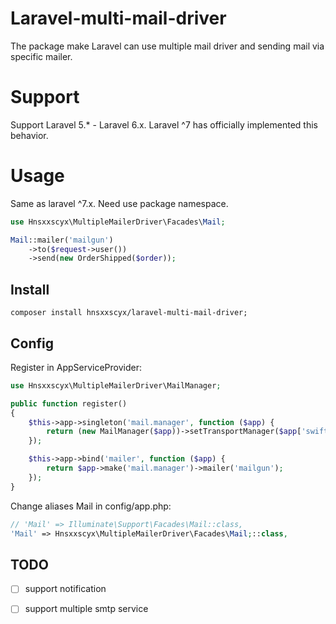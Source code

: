 # Laravel-multi-mail-driver
The package make Laravel can use multiple mail driver and sending mail via specific mailer.

# Support
Support Laravel 5.* - Laravel 6.x.
Laravel ^7 has officially implemented this behavior.

# Usage
Same as laravel ^7.x.
Need use package namespace.

```php
use Hnsxxscyx\MultipleMailerDriver\Facades\Mail;

Mail::mailer('mailgun')
    ->to($request->user())
    ->send(new OrderShipped($order));
```

## Install
```
composer install hnsxxscyx/laravel-multi-mail-driver;
```

## Config
Register in AppServiceProvider:
``` php
use Hnsxxscyx\MultipleMailerDriver\MailManager;

public function register()
{
    $this->app->singleton('mail.manager', function ($app) {
        return (new MailManager($app))->setTransportManager($app['swift.transport']);
    });

    $this->app->bind('mailer', function ($app) {
        return $app->make('mail.manager')->mailer('mailgun');
    });
}
```

Change aliases Mail in config/app.php:
``` php
// 'Mail' => Illuminate\Support\Facades\Mail::class,
'Mail' => Hnsxxscyx\MultipleMailerDriver\Facades\Mail;::class,
```

## TODO
- [ ] support notification
- [ ] support multiple smtp service



